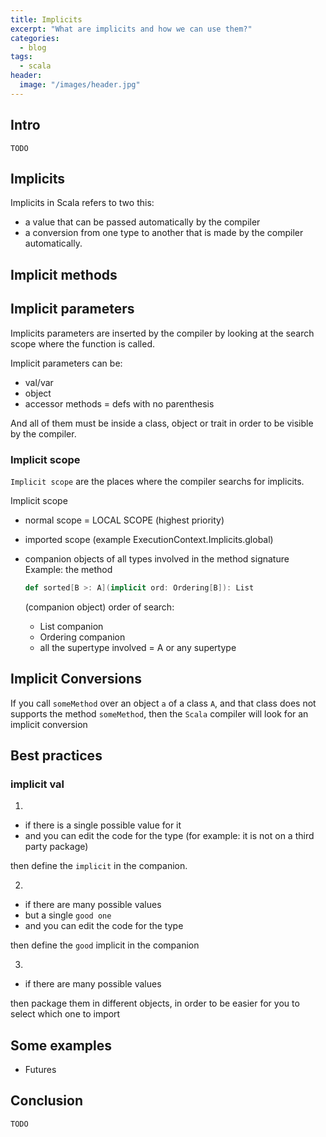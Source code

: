 ```yaml
---
title: Implicits
excerpt: "What are implicits and how we can use them?"
categories:
  - blog
tags:
  - scala
header:
  image: "/images/header.jpg"
---
```


## Intro

`TODO`

## Implicits

Implicits in Scala refers to two this:

* a value that can be passed automatically by the compiler
* a conversion from one type to another that is made by the compiler automatically.

## Implicit methods

## Implicit parameters

Implicits parameters are inserted by the compiler by looking at the search scope where the function is called.

Implicit parameters can be:

- val/var
- object
- accessor methods = defs with no parenthesis

And all of them must be inside a class, object or trait in order to be visible by the compiler.


### Implicit scope

`Implicit scope` are the places where the compiler searchs for implicits.

Implicit scope
- normal scope = LOCAL SCOPE      (highest priority)
- imported scope      (example ExecutionContext.Implicits.global)
- companion objects of all types involved in the method signature
    Example: the method

    ``` scala
    def sorted[B >: A](implicit ord: Ordering[B]): List
    ```

    (companion object) order of search:
    - List companion
    - Ordering companion
    - all the supertype involved = A or any supertype

## Implicit Conversions

If you call `someMethod` over an object `a` of a class `A`, and that class does not supports the method `someMethod`, then the `Scala` compiler will look for an implicit conversion

## Best practices

### implicit val

1)

* if there is a single possible value for it
* and you can edit the code for the type (for example: it is not on a third party package)

then define the `implicit` in the companion.

2)

* if there are many possible values
* but a single `good one`
* and you can edit the code for the type

then define the `good` implicit in the companion

3) 

* if there are many possible values

then package them in different objects, in order to be easier for you to select which one to import

## Some examples

* Futures

## Conclusion

`TODO`